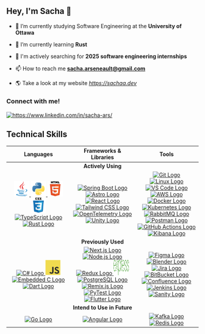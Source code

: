 <h2>Hey, I'm Sacha 👋</h2>

- 🔭 I’m currently studying Software Engineering at the **University of Ottawa**

- 🌱 I’m currently learning **Rust**

- 🤔 I'm actively searching for **2025 software engineering internships**

- 📫 How to reach me **sacha.arseneault@gmail.com**

- 🌎 Take a look at my website *https://sachaa.dev*

<h3>Connect with me!</h3>
<p align="left">
<a href="https://www.linkedin.com/in/sacha-ars/" target="blank"><img align="center" src="https://raw.githubusercontent.com/rahuldkjain/github-profile-readme-generator/master/src/images/icons/Social/linked-in-alt.svg" alt="https://www.linkedin.com/in/sacha-ars/" height="30" width="40" /></a>
</p>
<h2>Technical Skills</h2>
            <div class="tg-wrap" align="center">
            <table>
            <thead>
            <tr>
            <th width='33%'>Languages</th><th width='33%'>Frameworks & Libraries</th><th width='33%'>Tools</th></tr>
          </thead>
          <tbody>
    <tr>
              <td colspan="3" align="center">
                <b>Actively Using</b>
              </td>
            </tr>
            <tr>
                <td align='center'>
          <!-- Java -->
          <a href="https://www.java.com" target="_blank" rel="noreferrer">
            <img src="https://raw.githubusercontent.com/devicons/devicon/master/icons/java/java-original.svg" alt="Java Logo" width="40" height="40"/>
          </a>
          <!-- Python -->
          <a href="https://www.python.org" target="_blank" rel="noreferrer">
            <img src="https://raw.githubusercontent.com/devicons/devicon/master/icons/python/python-original.svg" alt="Python Logo" width="40" height="40"/>
          </a>
          <!-- HTML -->
          <a href="https://www.w3.org/html/" target="_blank" rel="noreferrer">
            <img src="https://raw.githubusercontent.com/devicons/devicon/master/icons/html5/html5-original-wordmark.svg" alt="HTML Logo" width="40" height="40"/>
          </a>
          <!-- CSS -->
          <a href="https://www.w3schools.com/css/" target="_blank" rel="noreferrer">
            <img src="https://raw.githubusercontent.com/devicons/devicon/master/icons/css3/css3-original-wordmark.svg" alt="CSS Logo" width="40" height="40"/>
          </a>
          <!-- TypeScript -->
          <a href="https://www.typescriptlang.org/" target="_blank" rel="noreferrer">
            <img src="https://cdn.jsdelivr.net/gh/devicons/devicon/icons/typescript/typescript-original.svg" alt="TypeScript Logo" width="40" height="40"/>
          </a>
          <!-- Rust -->
          <a href="https://www.rust-lang.org/" target="_blank" rel="noreferrer">
            <img src="https://upload.wikimedia.org/wikipedia/commons/d/d5/Rust_programming_language_black_logo.svg" alt="Rust Logo" width="40" height="40"/>
          </a>
        </td>
        <td align='center'>
          <!-- Spring Boot -->
          <a href="https://spring.io/projects/spring-boot" target="_blank" rel="noreferrer">
            <img src="https://cdn.jsdelivr.net/gh/devicons/devicon@latest/icons/spring/spring-original-wordmark.svg" alt="Spring Boot Logo" width="40" height="40"/>
          </a>
          <!-- Astro -->
          <a href="https://astro.build/" target="_blank" rel="noreferrer">
            <img src="https://cdn.cosmicjs.com/24428290-b9d3-11ed-907c-292879eb8504-astro-logomark-dark.png" alt="Astro Logo" width="40" height="40"/>
          </a>
          <!-- React -->
          <a href="https://reactjs.org/" target="_blank" rel="noreferrer">
            <img src="https://cdn.jsdelivr.net/gh/devicons/devicon/icons/react/react-original.svg" alt="React Logo" width="40" height="40"/>
          </a>
          <!-- Tailwind CSS -->
          <a href="https://tailwindcss.com/" target="_blank" rel="noreferrer">
            <img src="https://cdn.jsdelivr.net/gh/devicons/devicon/icons/tailwindcss/tailwindcss-original.svg" alt="Tailwind CSS Logo" width="40" height="40"/>
          </a>
          <!-- OpenTelemetry -->
          <a href="https://opentelemetry.io" target="_blank" rel="noreferrer">
            <img src="https://cdn.jsdelivr.net/gh/devicons/devicon@latest/icons/opentelemetry/opentelemetry-original.svg" alt="OpenTelemetry Logo" width="40" height="40"/>
          </a>
          <!-- Unity -->
          <a href="https://unity.com" target="_blank" rel="noreferrer">
            <img src="https://cdn.jsdelivr.net/gh/devicons/devicon@latest/icons/unity/unity-original.svg" alt="Unity Logo" width="40" height="40"/>
          </a>
        </td>
        <td align='center'>
          <!-- Git -->
          <a href="https://git-scm.com/" target="_blank" rel="noreferrer">
            <img src="https://www.vectorlogo.zone/logos/git-scm/git-scm-icon.svg" alt="Git Logo" width="40" height="40"/>
          </a>
          <!-- Linux -->
          <a href="https://linux.org" target="_blank" rel="noreferrer">
            <img src="https://cdn.jsdelivr.net/gh/devicons/devicon@latest/icons/linux/linux-original.svg" alt="Linux Logo" width="40" height="40"/>
          </a>
          <!-- VS Code -->
          <a href="https://code.visualstudio.com/" target="_blank" rel="noreferrer">
            <img src="https://cdn.worldvectorlogo.com/logos/visual-studio-code-1.svg" alt="VS Code Logo" width="40" height="40"/>
          </a>
          <!-- AWS -->
          <a href="https://aws.amazon.com/?nc2=h_lg" target="_blank" rel="noreferrer">
            <img src="https://cdn.jsdelivr.net/gh/devicons/devicon@latest/icons/amazonwebservices/amazonwebservices-plain-wordmark.svg" alt="AWS Logo" width="40" height="40"/>
          </a>
          <!-- Docker -->
          <a href="https://www.docker.com/" target="_blank" rel="noreferrer">
            <img src="https://cdn.jsdelivr.net/gh/devicons/devicon/icons/docker/docker-plain-wordmark.svg" alt="Docker Logo" width="40" height="40"/>
          </a>
          <!-- Kubernetes -->
          <a href="https://kubernetes.io" target="_blank" rel="noreferrer">
            <img src="https://cdn.jsdelivr.net/gh/devicons/devicon@latest/icons/kubernetes/kubernetes-original.svg" alt="Kubernetes Logo" width="40" height="40"/>
          </a>
          <!-- RabbitMQ -->
          <a href="https://www.rabbitmq.com/" target="_blank" rel="noreferrer">
            <img src="https://cdn.jsdelivr.net/gh/devicons/devicon@latest/icons/rabbitmq/rabbitmq-original.svg" alt="RabbitMQ Logo" width="40" height="40"/>
          </a>
          <!-- Postman -->
          <a href="https://www.postman.com/" target="_blank" rel="noreferrer">
            <img src="https://cdn.jsdelivr.net/gh/devicons/devicon@latest/icons/postman/postman-original.svg" alt="Postman Logo" width="40" height="40"/>
          </a>
          <!-- GitHub Actions -->
          <a href="https://github.com/features/actions" target="_blank" rel="noreferrer">
            <img src="https://cdn.jsdelivr.net/gh/devicons/devicon@latest/icons/githubactions/githubactions-plain.svg" alt="GitHub Actions Logo" width="40" height="40"/>
          </a>
          <!-- Kibana -->
          <a href="https://www.elastic.co/kibana" target="_blank" rel="noreferrer">
            <img src="https://cdn.jsdelivr.net/gh/devicons/devicon@latest/icons/kibana/kibana-original.svg" alt="Kibana Logo" width="40" height="40"/>
          </a>
        </td>
    </tr>
<tr>
              <td colspan="3" align="center">
                <b>Previously Used</b>
              </td>
            </tr>
            <tr>
                <td align='center'>
          <!-- C# -->
          <a href="https://learn.microsoft.com/en-us/dotnet/csharp/" target="_blank" rel="noreferrer">
            <img src="https://cdn.jsdelivr.net/gh/devicons/devicon@latest/icons/csharp/csharp-original.svg" alt="C# Logo" width="40" height="40"/>
          </a>
          <!-- JavaScript -->
          <a href="https://developer.mozilla.org/en-US/docs/Web/JavaScript" target="_blank" rel="noreferrer">
            <img src="https://raw.githubusercontent.com/devicons/devicon/master/icons/javascript/javascript-original.svg" alt="JavaScript Logo" width="40" height="40"/>
          </a>
          <!-- Embedded C -->
          <a href="https://en.wikipedia.org/wiki/Embedded_C" target="_blank" rel="noreferrer">
            <img src="https://cdn.jsdelivr.net/gh/devicons/devicon/icons/embeddedc/embeddedc-original-wordmark.svg" alt="Embedded C Logo" width="40" height="40"/>
          </a>
          <!-- Dart -->
          <a href="https://dart.dev" target="_blank" rel="noreferrer">
            <img src="https://cdn.jsdelivr.net/gh/devicons/devicon@latest/icons/dart/dart-original.svg" alt="Dart Logo" width="40" height="40"/>
          </a>
        </td>
        <td align='center'>
          <!-- Next.js -->
          <a href="https://nextjs.org/" target="_blank" rel="noreferrer">
            <img src="https://cdn.jsdelivr.net/gh/devicons/devicon/icons/nextjs/nextjs-original.svg" alt="Next.js Logo" width="40" height="40"/>
          </a>
          <!-- Node.js -->
          <a href="https://nodejs.org/en/about" target="_blank" rel="noreferrer">
            <img src="https://cdn.jsdelivr.net/gh/devicons/devicon@latest/icons/redux/redux-original.svg" alt="Node.js Logo" width="40" height="40"/>
          </a>
          <!-- Redux -->
          <a href="https://redux.js.org" target="_blank" rel="noreferrer">
            <img src="https://cdn.jsdelivr.net/gh/devicons/devicon/icons/nodejs/nodejs-plain-wordmark.svg" alt="Redux Logo" width="40" height="40"/>
          </a>
          <!-- Express -->
          <a href="https://expressjs.com/" target="_blank" rel="noreferrer">
            <img src="https://raw.githubusercontent.com/MFarabi619/MFarabi619/5a4606bb573657a028ae5b2583f58ea151268667/Markdown%20Sections/Section%20Data/express_logo.svg" alt="Express Logo" width="40" height="40"/>
          </a>
          <!-- PostgreSQL -->
          <a href="https://www.postgresql.org/" target="_blank" rel="noreferrer">
            <img src="https://cdn.jsdelivr.net/gh/devicons/devicon@latest/icons/postgresql/postgresql-plain-wordmark.svg" alt="PostgreSQL Logo" width="40" height="40"/>
          </a>
          <!-- Remix.js -->
          <a href="https://remix.run/" target="_blank" rel="noreferrer">
            <img src="https://remix.run/img/og.1.jpg" alt="Remix.js Logo" width="40" height="40"/>
          </a>
          <!-- PyTest -->
          <a href="https://docs.pytest.org/en/7.3.x/" target="_blank" rel="noreferrer">
            <img src="https://upload.wikimedia.org/wikipedia/commons/b/ba/Pytest_logo.svg" alt="PyTest Logo" width="40" height="40"/>
          </a>
          <!-- Flutter -->
          <a href="https://flutter.dev" target="_blank" rel="noreferrer">
            <img src="https://cdn.jsdelivr.net/gh/devicons/devicon@latest/icons/flutter/flutter-original.svg" alt="Flutter Logo" width="40" height="40"/>
          </a>
        </td>
        <td align='center'>
          <!-- Figma -->
          <a href="https://www.figma.com/" target="_blank" rel="noreferrer">
            <img src="https://www.vectorlogo.zone/logos/figma/figma-icon.svg" alt="Figma Logo" width="40" height="40"/>
          </a>
          <!-- Blender -->
          <a href="https://blender.org" target="_blank" rel="noreferrer">
            <img src="https://cdn.jsdelivr.net/gh/devicons/devicon@latest/icons/blender/blender-original.svg" alt="Blender Logo" width="40" height="40"/>
          </a>
          <!-- Jira -->
          <a href="https://www.atlassian.com/software/jira" target="_blank" rel="noreferrer">
            <img src="https://cdn.worldvectorlogo.com/logos/jira-1.svg" alt="Jira Logo" width="40" height="40"/>
          </a>
          <!-- BitBucket -->
          <a href="https://bitbucket.org/" target="_blank" rel="noreferrer">
            <img src="https://cdn.jsdelivr.net/gh/devicons/devicon/icons/bitbucket/bitbucket-original.svg" alt="BitBucket Logo" width="40" height="40"/>
          </a>
          <!-- Confluence -->
          <a href="https://www.atlassian.com/software/confluence" target="_blank" rel="noreferrer">
            <img src="https://cdn.worldvectorlogo.com/logos/confluence-1.svg" alt="Confluence Logo" width="40" height="40"/>
          </a>
          <!-- Jenkins -->
          <a href="https://www.jenkins.io/" target="_blank" rel="noreferrer">
            <img src="https://cdn.jsdelivr.net/gh/devicons/devicon@latest/icons/jenkins/jenkins-original.svg" alt="Jenkins Logo" width="40" height="40"/>
          </a>
          <!-- Sanity -->
          <a href="https://www.sanity.io/" target="_blank" rel="noreferrer">
            <img src="https://cdn.jsdelivr.net/gh/devicons/devicon/icons/sanity/sanity-original.svg" alt="Sanity Logo" width="40" height="40"/>
          </a>
        </td>
    </tr>
<tr>
              <td colspan="3" align="center">
                <b>Intend to Use in Future</b>
              </td>
            </tr>
            <tr>
                <td align='center'>
          <!-- Go -->
          <a href="https://golang.org/" target="_blank" rel="noreferrer">
            <img src="https://cdn.jsdelivr.net/gh/devicons/devicon@latest/icons/go/go-original-wordmark.svg" alt="Go Logo" width="40" height="40"/>
          </a>
        </td>
        <td align='center'>
          <!-- Angular -->
          <a href="https://angular.dev/" target="_blank" rel="noreferrer">
            <img src="https://logosandtypes.com/wp-content/uploads/2024/01/angular.svg" alt="Angular Logo" width="40" height="40"/>
          </a>
        </td>
        <td align='center'>
          <!-- Kafka -->
          <a href="https://kafka.apache.org/" target="_blank" rel="noreferrer">
            <img src="https://openwhisk.apache.org/images/icons/icon-kafka-white-trans.png" alt="Kafka Logo" width="40" height="40"/>
          </a>
          <!-- Redis -->
          <a href="https://redis.io" target="_blank" rel="noreferrer">
            <img src="https://cdn.jsdelivr.net/gh/devicons/devicon@latest/icons/redis/redis-original.svg" alt="Redis Logo" width="40" height="40"/>
          </a>
        </td>
    </tr>
</tbody>
    </table>
    </div>
